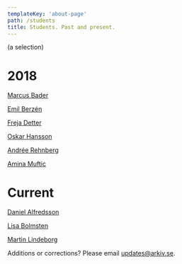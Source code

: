 ```yaml
---
templateKey: 'about-page'
path: /students
title: Students. Past and present.
---
```


(a selection)

# 2018

[Marcus Bader](http://marcusbader.000webhostapp.com/)

[Emil Berzén](http://www.berzen.se)

[Freja Detter](http://frejadetter.com)

[Oskar Hansson](https://oskarbhansson.nu/)

[Andrée Rehnberg](http://andreerehnberg.com)

[Amina Muftic](http://www.aminamuftic.com)

# Current

[Daniel Alfredsson](http://daniel-alfredsson.com)

[Lisa Bolmsten](http://lisabolmsten.se)

[Martin Lindeborg](http://www.ux.martinlindeborg.com)

Additions or corrections? Please email updates@arkiv.se.
